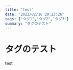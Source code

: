```yaml
---
title: "test"
date: "2022/02/16 20:23:26"
tags: ["タグ1","タグ2","タグ3"]
summary: "タグのテスト"
---
```


# タグのテスト

test
